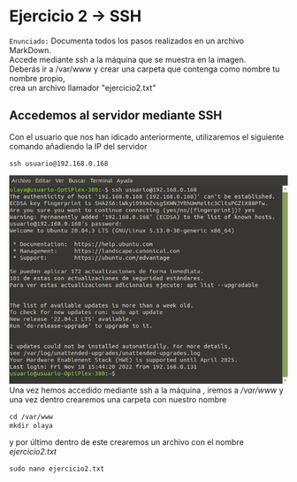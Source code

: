 # Ejercicio 2 -> SSH
`Enunciado:` Documenta todos los pasos realizados en un archivo MarkDown.  
Accede mediante ssh a la máquina que se muestra en la imagen.  
Deberás ir a /var/www y crear una carpeta que contenga como nombre tu nombre propio,  
crea un archivo llamador "ejercicio2.txt"
## Accedemos al servidor mediante SSH
Con el usuario que nos han idicado anteriormente, utilizaremos el siguiente comando añadiendo la IP del servidor
```
ssh usuario@192.168.0.168
```
![Acceso](https://github.com/odembiliov/Examen1triDAW/blob/main/accesossh.png)  
Una vez hemos accedido mediante ssh a la máquina , iremos a */var/www* y una vez dentro crearemos una carpeta con nuestro nombre
```
cd /var/www
mkdir olaya
```
y por último dentro de este crearemos un archivo con el nombre *ejercicio2.txt*
```
sudo nano ejercicio2.txt
```
